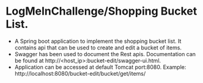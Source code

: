 # LogMeInChallenge/Shopping Bucket List.
- A Spring boot application to implement the shopping bucket list. It contains api that can be used to create and edit a bucket of items.
- Swagger has been used to document the Rest apis. Documentation can be found at http://<host_ip>:bucket-edit/swagger-ui.html.
- Application can be accessed at default Tomcat port:8080. Example: http://localhost:8080/bucket-edit/bucket/get/items/<userID>


